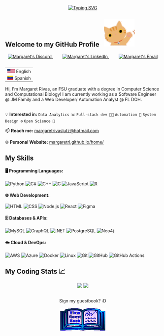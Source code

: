 <div align="center">
<a href="https://git.io/typing-svg"><img src="https://readme-typing-svg.demolab.com?font=Press+Start+2P&size=28&duration=3250&pause=1000&color=3AE4F7&center=true&multiline=true&width=699&height=68&lines=Hey+there%2C+I'm+Margaret!" alt="Typing SVG" /></a>
  <!--https://readme-typing-svg.demolab.com/demo/?font=Press+Start+2P&size=28&duration=3250&color=3AE4F7&center=true&multiline=true&width=699&height=68&lines=Hey+there%2C+I%27m+Margaret!-->
<!--<img src="https://github.com/margaretrl/margaretrl/blob/main/extras/name.gif" alt="MR Typer" />
  -->
</div>

## Welcome to my GitHub Profile &nbsp;&nbsp;<img src="https://github.com/margaretrl/margaretrl/blob/main/extras/wave-hi.gif" alt=" hi" />

<p align="center">
<a href="https://discordapp.com/users/748181405305012265">
  <img alt="Margaret's Discord" width="35px" src="https://cdn.simpleicons.org/discord"/>
</a>&nbsp;&nbsp;&nbsp;&nbsp;&nbsp;&nbsp;&nbsp;
<a href="https://www.linkedin.com/in/margaretrl/">
  <img alt="Margaret's LinkedIn" width="35px" src="https://skillicons.dev/icons?i=linkedin"/>
</a>&nbsp;&nbsp;&nbsp;&nbsp;&nbsp;&nbsp;&nbsp;
<a href="mailto:margaretrivaslutz@hotmail.com">
  <img alt="Margaret's Email" width="35px" src="https://img.icons8.com/color/32/000000/gmail.png"/>
</a>
</p>
  

<table align="right">
 <tr><td><img src="extras/usa.png" height="13"> English</a></td></tr>
 <tr><td><img src="extras/venezuela.png" height="13"> Spanish</a></td></tr>
</table>

<div align="left" width="200">Hi, I'm Margaret Rivas, an FSU graduate with a degree in Computer Science and Computational Biology! I am currently working as a Software 
Engineer @ JM Family and a Web Developer/ Automation Analyst @ FL DOH. </div><br>

💡 **Interested in:**  `Data Analytics 📊` `Full-stack dev 👨‍💻` `Automation 🚀` `System Design ⚙️` `Open Science 🧬` 

📫 **Reach me:** [margaretrivaslutz@hotmail.com](mailto:margaretrivaslutz@hotmail.com)

🌐 **Personal Website:** [margaretrl.github.io/home/](https://margaretrl.github.io/home/)

## My Skills 

#### 🖥️ Programming Languages:
<p>
    <img src="https://skillicons.dev/icons?i=python" title="Python" />
    <img src="https://skillicons.dev/icons?i=cs" title="C#" />
    <img src="https://skillicons.dev/icons?i=cpp" title="C++" />
    <img src="https://skillicons.dev/icons?i=c" title="C" />
    <img src="https://skillicons.dev/icons?i=js" title="JavaScript" />
    <img src="https://skillicons.dev/icons?i=r" title="R" />
</p>

#### 🌐 Web Development:
<p>
    <img src="https://skillicons.dev/icons?i=html" title="HTML" />
    <img src="https://skillicons.dev/icons?i=css" title="CSS" />
    <img src="https://skillicons.dev/icons?i=nodejs" title="Node.js" />
    <img src="https://skillicons.dev/icons?i=react" title="React" />
    <img src="https://skillicons.dev/icons?i=figma" title="Figma" />
</p>

#### 🗄️ Databases & APIs:
<p>
    <img src="https://skillicons.dev/icons?i=mysql" title="MySQL" />
    <img src="https://skillicons.dev/icons?i=graphql" title="GraphQL" />
    <img src="https://skillicons.dev/icons?i=dotnet" title=".NET" />
    <img src="https://skillicons.dev/icons?i=postgres" title="PostgreSQL" />
    <img src="https://www.pngkey.com/png/full/231-2317101_neo-icon-neo4j-logo.png" height="48" alt="Neo4j" title="Neo4j" />
</p>

#### ☁️ Cloud & DevOps:
<p>
    <img src="https://skillicons.dev/icons?i=aws" title="AWS" />
    <img src="https://skillicons.dev/icons?i=azure" title="Azure" />
    <img src="https://skillicons.dev/icons?i=docker" title="Docker" />
    <img src="https://skillicons.dev/icons?i=linux" title="Linux" />
    <img src="https://skillicons.dev/icons?i=git" title="Git" />
    <img src="https://skillicons.dev/icons?i=github" title="GitHub" />
    <img src="https://skillicons.dev/icons?i=githubactions" title="GitHub Actions" />
</p>

 <!-- 
<p align="center">
  <a href="https://margaretrl.github.io/home/">
    <img width="1440px" src="https://skillicons.dev/icons?i=python,cs,cpp,js,nodejs,react,html,css,r,mysql,graphql,aws,azure,git,github,githubactions,docker,linux&perline=18" />
  </a>
</p>


<!--
![Python](https://img.shields.io/badge/-Python-3776AB?logo=python&logoColor=white)&nbsp;
![C++](https://img.shields.io/badge/-C++-00599C?logo=c%2B%2B&logoColor=white)&nbsp;
![R](https://img.shields.io/badge/-R%20Language-276DC3?logo=r)&nbsp;
![MySQL](https://img.shields.io/badge/MARIADB-4479A1.svg?&style=flat&logo=mariadb&logoColor=white)&nbsp;
![Neo4J](https://img.shields.io/badge/Neo4J-008CC1?logo=neo4j&logoColor=white)&nbsp;
![JS](https://img.shields.io/badge/JavaScript-blue?logo=javascript)&nbsp;
![LINUX](https://img.shields.io/badge/Linux-yellow?logo=linux&logoColor=black)&nbsp;
![HTML5](https://img.shields.io/badge/HTML5-E34F26.svg?&style=flat&logo=html5&logoColor=white)&nbsp;
![CSS3](https://img.shields.io/badge/CSS3-%231572B6.svg?&style=flat&logo=css3&logoColor=white)&nbsp;
![Git](https://img.shields.io/badge/GIT-%23F05033.svg?&style=flat&logo=git&logoColor=white)&nbsp;
![GitHub](https://img.shields.io/badge/GITHUB-%23121011.svg?&style=flat&logo=github&logoColor=white)&nbsp;
![Docker](https://img.shields.io/badge/DOCKER-2496ED.svg?&style=flat&logo=docker&logoColor=white)&nbsp;
![VSCode](https://img.shields.io/badge/VSCODE-007ACC.svg?&style=flat&logo=visual-studio-code)&nbsp;
![SCRUM](https://img.shields.io/badge/SCRUM-6DB33F.svg?&style=flat&logo=ddd&logoColor=white)&nbsp;
![ITERM](https://img.shields.io/badge/-iTerm2-000000?logo=iTerm2&logoColor=white)&nbsp;

<!-- 
Cool resources:
How to make badges: https://javascript.plainenglish.io/how-to-make-custom-language-badges-for-your-profile-using-shields-io-d2aeaf016b6b
Amazing tool to edit gifs: https://ezgif.com/
-->


## My Coding Stats 📈

<div align="center">   
    <img src="https://github-readme-stats.vercel.app/api?username=margaretrl&show_icons=true&count_private=true&hide_border=true&theme=transparent&hide=contribs" />
  <img src="https://github-readme-stats.vercel.app/api/top-langs/?username=margaretrl&hide_border=true&theme=transparent&langs_count=8" href="https://github.com/anuraghazra/github-readme-stats" height="195">
</div>
<!-- 
<div align="center">
    <imr src="https://github-readme-stats.vercel.app/api/top-langs/?username=margaretrl&size_weight=0.5&count_weight=0.5"
</div>
___
-->

## 
<div align="center">
<p>Sign my guestbook? :D</p>
<a href="https://github.com/margaretrl/margaretrl/issues"><img src="https://github.com/margaretrl/margaretrl/blob/main/extras/guestbook.gif" alt="Guest book" align="center"></a>
</div>
